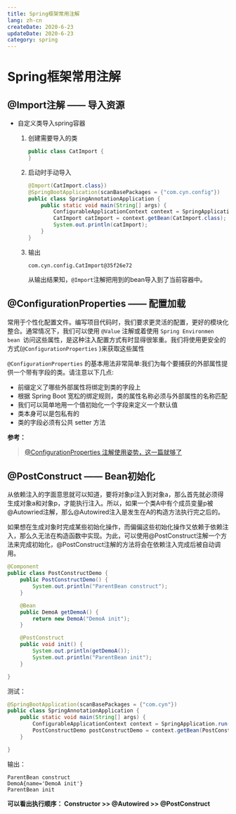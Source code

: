 ```yaml
---
title: Spring框架常用注解
lang: zh-cn
createDate: 2020-6-23
updateDate: 2020-6-23
category: spring
---
```


# Spring框架常用注解

## @Import注解 —— 导入资源

- 自定义类导入spring容器

  1. 创建需要导入的类

     ```java
     public class CatImport {
     }
     ```

  2. 启动时手动导入

     ```java
     @Import(CatImport.class})
     @SpringBootApplication(scanBasePackages = {"com.cyn.config"})
     public class SpringAnnotationApplication {
         public static void main(String[] args) {
             ConfigurableApplicationContext context = SpringApplication.run(SpringAnnotationApplication.class, args);
             CatImport catImport = context.getBean(CatImport.class);
             System.out.println(catImport);
         }
     }
     ```

  3. 输出

     ```properties
     com.cyn.config.CatImport@35f26e72
     ```

     从输出结果知，`@Import`注解把用到的bean导入到了当前容器中。

## @ConfigurationProperties —— 配置加载

常用于个性化配置文件。编写项目代码时，我们要求更灵活的配置，更好的模块化整合。通常情况下，我们可以使用 `@Value` 注解或着使用 `Spring Environmen bean `访问这些属性，是这种注入配置方式有时显得很笨重。我们将使用更安全的方式(`@ConfigurationProperties` )来获取这些属性

`@ConfigurationProperties` 的基本用法非常简单:我们为每个要捕获的外部属性提供一个带有字段的类。请注意以下几点:

- 前缀定义了哪些外部属性将绑定到类的字段上
- 根据 Spring Boot 宽松的绑定规则，类的属性名称必须与外部属性的名称匹配
- 我们可以简单地用一个值初始化一个字段来定义一个默认值
- 类本身可以是包私有的
- 类的字段必须有公共 setter 方法

**参考：**

> [@ConfigurationProperties 注解使用姿势，这一篇就够了](https://www.cnblogs.com/FraserYu/p/11261916.html)

## @PostConstruct  —— Bean初始化

从依赖注入的字面意思就可以知道，要将对象p注入到对象a，那么首先就必须得生成对象a和对象p，才能执行注入。所以，如果一个类A中有个成员变量p被@Autowried注解，那么@Autowired注入是发生在A的构造方法执行完之后的。

如果想在生成对象时完成某些初始化操作，而偏偏这些初始化操作又依赖于依赖注入，那么久无法在构造函数中实现。为此，可以使用@PostConstruct注解一个方法来完成初始化，@PostConstruct注解的方法将会在依赖注入完成后被自动调用。

```java
@Component
public class PostConstructDemo {
    public PostConstructDemo() {
        System.out.println("ParentBean construct");
    }

    @Bean
    public DemoA getDemoA() {
        return new DemoA("DemoA init");
    }

    @PostConstruct
    public void init() {
        System.out.println(getDemoA());
        System.out.println("ParentBean init");
    }

}
```

测试：

```java
@SpringBootApplication(scanBasePackages = {"com.cyn"})
public class SpringAnnotationApplication {
    public static void main(String[] args) {
        ConfigurableApplicationContext context = SpringApplication.run(SpringAnnotationApplication.class, args);
        PostConstructDemo postConstructDemo = context.getBean(PostConstructDemo.class);
    }

}
```

输出：

```properties
ParentBean construct
DemoA{name='DemoA init'}
ParentBean init
```

**可以看出执行顺序： Constructor >> @Autowired >> @PostConstruct**

